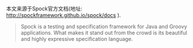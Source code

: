本文来源于Spock官方文档(地址: http://spockframework.github.io/spock/docs ).

>Spock is a testing and specification framework for Java and Groovy applications. What makes it stand out from the crowd is its beautiful and highly expressive specification language.
